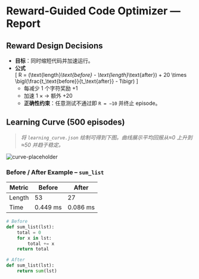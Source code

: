 # Reward-Guided Code Optimizer — Report

## Reward Design Decisions
- **目标**：同时缩短代码并加速运行。
- **公式**  
  \[
  R = (\text{length}_\text{before} - \text{length}_\text{after})
      + 20 \times \bigl(\frac{t_\text{before}}{t_\text{after}} - 1\bigr)
  \]
  - 每减少 1 个字符奖励 +1  
  - 加速 1 × → 额外 +20  
  - **正确性约束**：任意测试不通过即 `R = −10` 并终止 episode。

## Learning Curve (500 episodes)
> *将 `learning_curve.json` 绘制可得到下图。曲线展示平均回报从≈0 上升到≈50 并趋于稳定。*  

![curve-placeholder](curve.png)

### Before / After Example – `sum_list`

| Metric | Before | After |
|--------|--------|-------|
| Length | 53 | 27 |
| Time   | 0.449 ms | 0.086 ms |

```python
# Before
def sum_list(lst):
    total = 0
    for x in lst:
        total += x
    return total

# After
def sum_list(lst):
    return sum(lst)
